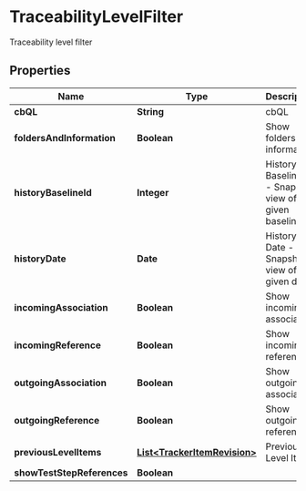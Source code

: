 

# TraceabilityLevelFilter

Traceability level filter

## Properties

Name | Type | Description | Notes
------------ | ------------- | ------------- | -------------
**cbQL** | **String** | cbQL | 
**foldersAndInformation** | **Boolean** | Show folders and information |  [optional]
**historyBaselineId** | **Integer** | History Baseline Id - Snapshot view of the given baseline |  [optional]
**historyDate** | **Date** | History Date - Snapshot view of the given date |  [optional]
**incomingAssociation** | **Boolean** | Show incoming association |  [optional]
**incomingReference** | **Boolean** | Show incoming references |  [optional]
**outgoingAssociation** | **Boolean** | Show outgoing association |  [optional]
**outgoingReference** | **Boolean** | Show outgoing references |  [optional]
**previousLevelItems** | [**List&lt;TrackerItemRevision&gt;**](TrackerItemRevision.md) | Previous Level Items |  [optional]
**showTestStepReferences** | **Boolean** |  |  [optional]



